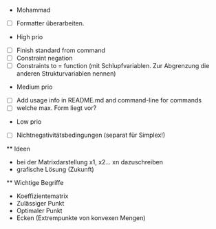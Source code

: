 * Mohammad
- [ ] Formatter überarbeiten.

* High prio
- [ ] Finish standard from command
- [ ] Constraint negation
- [ ] Constraints to = function (mit Schlupfvariablen. Zur Abgrenzung die anderen Strukturvariablen nennen)

* Medium prio
- [ ] Add usage info in README.md and command-line for commands
- [ ] welche max. Form liegt vor?

* Low prio
- [ ] Nichtnegativitätsbedingungen (separat für Simplex!)


** Ideen
- bei der Matrixdarstellung x1, x2... xn dazuschreiben
- grafische Lösung (Zukunft)


** Wichtige Begriffe
- Koeffizientematrix
- Zulässiger Punkt
- Optimaler Punkt
- Ecken (Extrempunkte von konvexen Mengen)